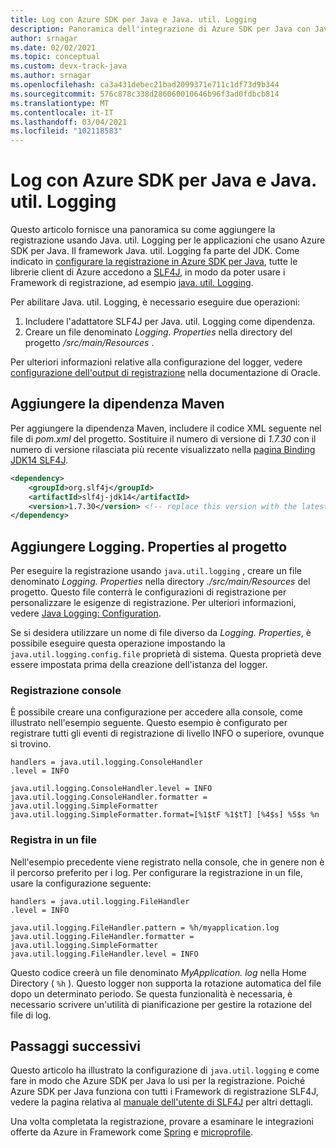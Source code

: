 ```yaml
---
title: Log con Azure SDK per Java e Java. util. Logging
description: Panoramica dell'integrazione di Azure SDK per Java con Java. util. Logging
author: srnagar
ms.date: 02/02/2021
ms.topic: conceptual
ms.custom: devx-track-java
ms.author: srnagar
ms.openlocfilehash: ca3a431debec21bad2099371e711c1df73d9b344
ms.sourcegitcommit: 576c878c338d286060010646b96f3ad0fdbcb814
ms.translationtype: MT
ms.contentlocale: it-IT
ms.lasthandoff: 03/04/2021
ms.locfileid: "102118583"
---
```

# <a name="log-with-the-azure-sdk-for-java-and-javautillogging"></a>Log con Azure SDK per Java e Java. util. Logging

Questo articolo fornisce una panoramica su come aggiungere la registrazione usando Java. util. Logging per le applicazioni che usano Azure SDK per Java. Il framework Java. util. Logging fa parte del JDK. Come indicato in [configurare la registrazione in Azure SDK per Java](logging-overview.md), tutte le librerie client di Azure accedono a [SLF4J](http://www.slf4j.org/), in modo da poter usare i Framework di registrazione, ad esempio [java. util. Logging](https://docs.oracle.com/javase/8/docs/api/java/util/logging/Logger.html).

Per abilitare Java. util. Logging, è necessario eseguire due operazioni:

1. Includere l'adattatore SLF4J per Java. util. Logging come dipendenza.
2. Creare un file denominato *Logging. Properties* nella directory del progetto */src/main/Resources* .

Per ulteriori informazioni relative alla configurazione del logger, vedere [configurazione dell'output di registrazione](https://docs.oracle.com/cd/E23549_01/doc.1111/e14568/handler.htm) nella documentazione di Oracle.

## <a name="add-the-maven-dependency"></a>Aggiungere la dipendenza Maven

Per aggiungere la dipendenza Maven, includere il codice XML seguente nel file di *pom.xml* del progetto. Sostituire il numero di versione di *1.7.30* con il numero di versione rilasciata più recente visualizzato nella [pagina Binding JDK14 SLF4J](https://mvnrepository.com/artifact/org.slf4j/slf4j-jdk14).

```xml
<dependency>
    <groupId>org.slf4j</groupId>
    <artifactId>slf4j-jdk14</artifactId>
    <version>1.7.30</version> <!-- replace this version with the latest available version on Maven central -->
</dependency>
```

## <a name="add-loggingproperties-to-your-project"></a>Aggiungere Logging. Properties al progetto

Per eseguire la registrazione usando `java.util.logging` , creare un file denominato *Logging. Properties* nella directory *./src/main/Resources* del progetto. Questo file conterrà le configurazioni di registrazione per personalizzare le esigenze di registrazione. Per ulteriori informazioni, vedere [Java Logging: Configuration](http://tutorials.jenkov.com/java-logging/configuration.html).

Se si desidera utilizzare un nome di file diverso da *Logging. Properties*, è possibile eseguire questa operazione impostando la `java.util.logging.config.file` proprietà di sistema. Questa proprietà deve essere impostata prima della creazione dell'istanza del logger.

### <a name="console-logging"></a>Registrazione console

È possibile creare una configurazione per accedere alla console, come illustrato nell'esempio seguente. Questo esempio è configurato per registrare tutti gli eventi di registrazione di livello INFO o superiore, ovunque si trovino.

```properties
handlers = java.util.logging.ConsoleHandler
.level = INFO

java.util.logging.ConsoleHandler.level = INFO
java.util.logging.ConsoleHandler.formatter = java.util.logging.SimpleFormatter
java.util.logging.SimpleFormatter.format=[%1$tF %1$tT] [%4$s] %5$s %n
```

### <a name="log-to-a-file"></a>Registra in un file

Nell'esempio precedente viene registrato nella console, che in genere non è il percorso preferito per i log. Per configurare la registrazione in un file, usare la configurazione seguente:

```properties
handlers = java.util.logging.FileHandler
.level = INFO

java.util.logging.FileHandler.pattern = %h/myapplication.log
java.util.logging.FileHandler.formatter = java.util.logging.SimpleFormatter
java.util.logging.FileHandler.level = INFO
```

Questo codice creerà un file denominato *MyApplication. log* nella Home Directory ( `%h` ). Questo logger non supporta la rotazione automatica del file dopo un determinato periodo. Se questa funzionalità è necessaria, è necessario scrivere un'utilità di pianificazione per gestire la rotazione del file di log.

## <a name="next-steps"></a>Passaggi successivi

Questo articolo ha illustrato la configurazione di `java.util.logging` e come fare in modo che Azure SDK per Java lo usi per la registrazione. Poiché Azure SDK per Java funziona con tutti i Framework di registrazione SLF4J, vedere la pagina relativa al [manuale dell'utente di SLF4J](http://www.slf4j.org/manual.html) per altri dettagli.

Una volta completata la registrazione, provare a esaminare le integrazioni offerte da Azure in Framework come [Spring](../spring-framework/spring-boot-starters-for-azure.md) e [microprofile](../eclipse-microprofile/index.yml).